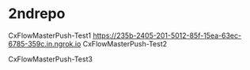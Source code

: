 # 2ndrepo
CxFlowMasterPush-Test1
https://235b-2405-201-5012-85f-15ea-63ec-6785-359c.in.ngrok.io
CxFlowMasterPush-Test2

CxFlowMasterPush-Test3
